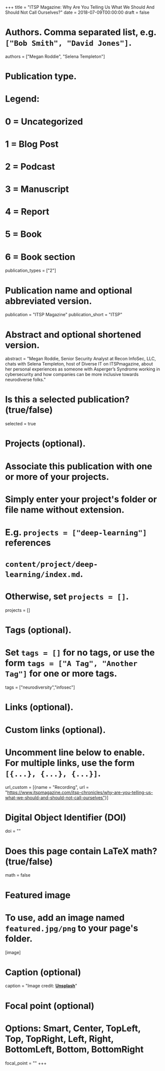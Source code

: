 +++
title = "ITSP Magazine: Why Are You Telling Us What We Should And Should Not Call Ourselves?"
date = 2018-07-09T00:00:00
draft = false

# Authors. Comma separated list, e.g. `["Bob Smith", "David Jones"]`.
authors = ["Megan Roddie", "Selena Templeton"]

# Publication type.
# Legend:
# 0 = Uncategorized
# 1 = Blog Post
# 2 = Podcast
# 3 = Manuscript
# 4 = Report
# 5 = Book
# 6 = Book section
publication_types = ["2"]

# Publication name and optional abbreviated version.
publication = "ITSP Magazine"
publication_short = "ITSP"

# Abstract and optional shortened version.
abstract = "Megan Roddie, Senior Security Analyst at Recon InfoSec, LLC, chats with Selena Templeton, host of Diverse IT on ITSPmagazine, about her personal experiences as someone with Asperger’s Syndrome working in cybersecurity and how companies can be more inclusive towards neurodiverse folks."

# Is this a selected publication? (true/false)
selected = true

# Projects (optional).
#   Associate this publication with one or more of your projects.
#   Simply enter your project's folder or file name without extension.
#   E.g. `projects = ["deep-learning"]` references
#   `content/project/deep-learning/index.md`.
#   Otherwise, set `projects = []`.
projects = []

# Tags (optional).
#   Set `tags = []` for no tags, or use the form `tags = ["A Tag", "Another Tag"]` for one or more tags.
tags = ["neurodiversity","infosec"]

# Links (optional).


# Custom links (optional).
#   Uncomment line below to enable. For multiple links, use the form `[{...}, {...}, {...}]`.
url_custom = [{name = "Recording", url = "https://www.itspmagazine.com/itsp-chronicles/why-are-you-telling-us-what-we-should-and-should-not-call-ourselves"}]

# Digital Object Identifier (DOI)
doi = ""

# Does this page contain LaTeX math? (true/false)
math = false

# Featured image
# To use, add an image named `featured.jpg/png` to your page's folder.
[image]
  # Caption (optional)
  caption = "Image credit: [**Unsplash**](https://unsplash.com/photos/pLCdAaMFLTE)"

  # Focal point (optional)
  # Options: Smart, Center, TopLeft, Top, TopRight, Left, Right, BottomLeft, Bottom, BottomRight
  focal_point = ""
+++

